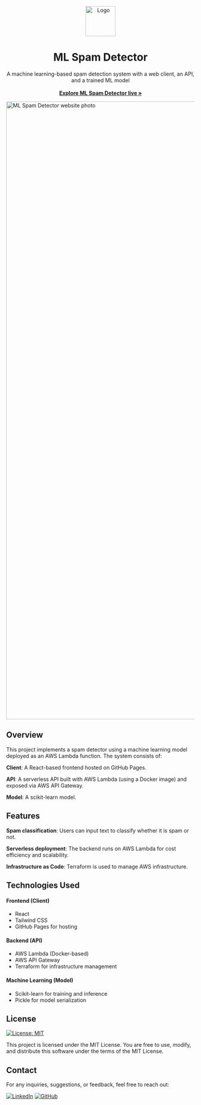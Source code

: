 <!-- PROJECT LOGO -->
<div align="center">
  <a href="https://tomasndlate.github.io/ml-spam-detector/">
    <img src="client/public/ml-spam-detector.ico" alt="Logo" width="80" height="80">
  </a>

  <h1 align="center">ML Spam Detector</h1>

  <p align="center">
     A machine learning-based spam detection system with a web client, an API, and a trained ML model
    <br />
    <br />
    <a href="https://tomasndlate.github.io/ml-spam-detector/"><strong>Explore ML Spam Detector live »</strong></a>
    <br />
  </p>
</div>

<img width="1647" alt="ML Spam Detector website photo" src="https://github.com/user-attachments/assets/8ed216b0-e78e-445d-965f-00c3140e59bb" />


## Overview

This project implements a spam detector using a machine learning model deployed as an AWS Lambda function. The system consists of:

**Client**: A React-based frontend hosted on GitHub Pages.

**API**: A serverless API built with AWS Lambda (using a Docker image) and exposed via AWS API Gateway.

**Model**: A scikit-learn model.

## Features

**Spam classification**: Users can input text to classify whether it is spam or not.

**Serverless deployment**: The backend runs on AWS Lambda for cost efficiency and scalability.

**Infrastructure as Code**: Terraform is used to manage AWS infrastructure.

## Technologies Used

#### Frontend (Client)

- React
- Tailwind CSS
- GitHub Pages for hosting

#### Backend (API)

- AWS Lambda (Docker-based)
- AWS API Gateway
- Terraform for infrastructure management

#### Machine Learning (Model)

- Scikit-learn for training and inference
- Pickle for model serialization
  

## License

[![License: MIT](https://img.shields.io/badge/License-MIT-yellow.svg)](https://opensource.org/licenses/MIT)

This project is licensed under the MIT License. You are free to use, modify, and distribute this software under the terms of the MIT License.

## Contact

For any inquiries, suggestions, or feedback, feel free to reach out:

[![LinkedIn](https://img.shields.io/badge/linkedin-%230077B5.svg?style=for-the-badge&logo=linkedin&logoColor=white)](https://www.linkedin.com/in/tomasndlate/)
[![GitHub](https://img.shields.io/badge/github-%23121011.svg?style=for-the-badge&logo=github&logoColor=white)](https:/github.com/tomasndlate)

